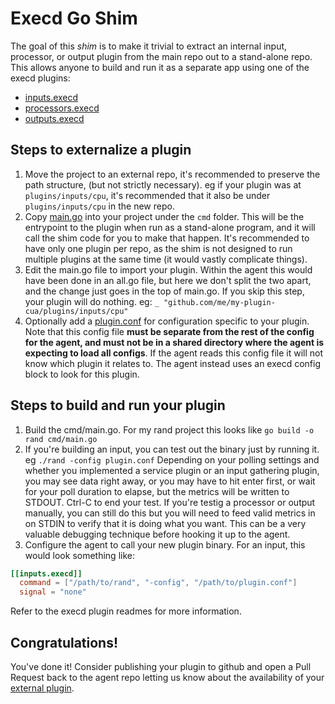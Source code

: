 # Execd Go Shim

The goal of this _shim_ is to make it trivial to extract an internal input,
processor, or output plugin from the main repo out to a stand-alone repo.
This allows anyone to build and run it as a separate app using one of the
execd plugins:

- [inputs.execd](/plugins/inputs/execd)
- [processors.execd](/plugins/processors/execd)
- [outputs.execd](/plugins/outputs/execd)

## Steps to externalize a plugin

1. Move the project to an external repo, it's recommended to preserve the path
  structure, (but not strictly necessary). eg if your plugin was at
  `plugins/inputs/cpu`, it's recommended that it also be under `plugins/inputs/cpu`
  in the new repo.
1. Copy [main.go](./example/cmd/main.go) into your project under the `cmd` folder.
  This will be the entrypoint to the plugin when run as a stand-alone program, and
  it will call the shim code for you to make that happen. It's recommended to
  have only one plugin per repo, as the shim is not designed to run multiple
  plugins at the same time (it would vastly complicate things).
1. Edit the main.go file to import your plugin. Within the agent this would have
  been done in an all.go file, but here we don't split the two apart, and the change
  just goes in the top of main.go. If you skip this step, your plugin will do nothing.
  eg: `_ "github.com/me/my-plugin-cua/plugins/inputs/cpu"`
1. Optionally add a [plugin.conf](./example/cmd/plugin.conf) for configuration
  specific to your plugin. Note that this config file **must be separate from the
  rest of the config for the agent, and must not be in a shared directory where
  the agent is expecting to load all configs**. If the agent reads this config file
  it will not know which plugin it relates to. The agent instead uses an execd config
  block to look for this plugin.

## Steps to build and run your plugin

1. Build the cmd/main.go. For my rand project this looks like `go build -o rand cmd/main.go`
1. If you're building an input, you can test out the binary just by running it.
  eg `./rand -config plugin.conf`
  Depending on your polling settings and whether you implemented a service plugin or
  an input gathering plugin, you may see data right away, or you may have to hit enter
  first, or wait for your poll duration to elapse, but the metrics will be written to
  STDOUT. Ctrl-C to end your test.
  If you're testig a processor or output manually, you can still do this but you
  will need to feed valid metrics in on STDIN to verify that it is doing what you
  want. This can be a very valuable debugging technique before hooking it up to
  the agent.
1. Configure the agent to call your new plugin binary. For an input, this would
  look something like:

```toml
[[inputs.execd]]
  command = ["/path/to/rand", "-config", "/path/to/plugin.conf"]
  signal = "none"
```

  Refer to the execd plugin readmes for more information.

## Congratulations!

You've done it! Consider publishing your plugin to github and open a Pull Request
back to the agent repo letting us know about the availability of your
[external plugin](https://github.com/circonus-labs/circonus-unified-agent/blob/master/EXTERNAL_PLUGINS.md).